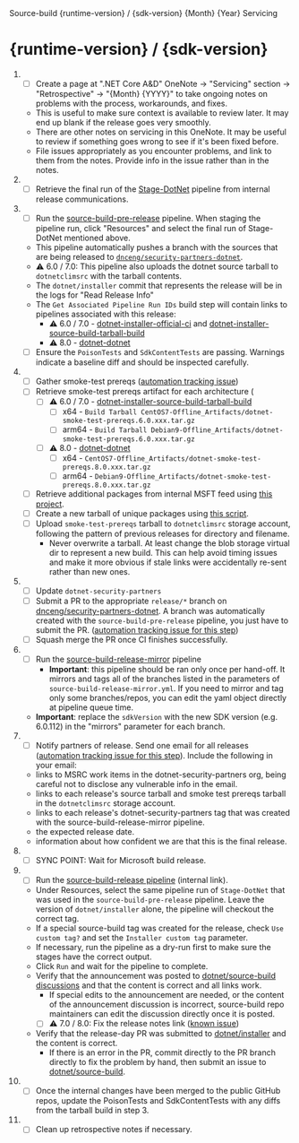 <!--
  .NET 6.0+ Release Checklist

  To start the checklist for a new release:
  - Open a new issue in dotnet/release (private repo).
  - Delete lines starting with [Internal] if running a non-internal release.
  - Delete lines starting with [Non-Internal] if running an internal release.
-->

<!-- Issue Title: --> Source-build {runtime-version} / {sdk-version} {Month} {Year} Servicing

# {runtime-version} / {sdk-version}

1. - [ ] Create a page at ".NET Core A&D" OneNote -> "Servicing" section -> "Retrospective" -> "{Month} {YYYY}" to take ongoing notes on problems with the process, workarounds, and fixes.
    - This is useful to make sure context is available to review later. It may end up blank if the release goes very smoothly.
    - There are other notes on servicing in this OneNote. It may be useful to review if something goes wrong to see if it's been fixed before.
    - File issues appropriately as you encounter problems, and link to them from the notes. Provide info in the issue rather than in the notes.
1. - [ ] Retrieve the final run of the [Stage-DotNet](https://dev.azure.com/dnceng/internal/_build?definitionId=792&_a=summary) pipeline from internal release communications.
1. - [ ] Run the [source-build-pre-release](https://dev.azure.com/dnceng/internal/_build?definitionId=1188) pipeline. When staging the pipeline run, click "Resources" and select the final run of Stage-DotNet mentioned above.
    - This pipeline automatically pushes a branch with the sources that are being released to [`dnceng/security-partners-dotnet`](https://dev.azure.com/dnceng/internal/_git/security-partners-dotnet).
    - ⚠️ 6.0 / 7.0: This pipeline also uploads the dotnet source tarball to `dotnetclimsrc` with the tarball contents.
    - The `dotnet/installer` commit that represents the release will be in the logs for "Read Release Info"
    - The `Get Associated Pipeline Run IDs` build step will contain links to pipelines associated with this release:
        - ⚠️ 6.0 / 7.0 - [dotnet-installer-official-ci](https://dev.azure.com/dnceng/internal/_build?definitionId=286) and [dotnet-installer-source-build-tarball-build](https://dev.azure.com/dnceng/internal/_build?definitionId=1011)
        - ⚠️ 8.0 - [dotnet-dotnet](https://dev.azure.com/dnceng/internal/_build?definitionId=1219)
    - [ ] Ensure the `PoisonTests` and `SdkContentTests` are passing.  Warnings indicate a baseline diff and should be inspected carefully.
1. - [ ] Gather smoke-test prereqs ([automation tracking issue](https://github.com/dotnet/source-build/issues/3068))
    - [ ] Retrieve smoke-test prereqs artifact for each architecture (
        - [ ] ⚠️ 6.0 / 7.0 - [dotnet-installer-source-build-tarball-build](https://dev.azure.com/dnceng/internal/_build?definitionId=1011)
            - [ ] x64 - `Build Tarball CentOS7-Offline_Artifacts/dotnet-smoke-test-prereqs.6.0.xxx.tar.gz`
            - [ ] arm64 - `Build Tarball Debian9-Offline_Artifacts/dotnet-smoke-test-prereqs.6.0.xxx.tar.gz`
        - [ ] ⚠️ 8.0 - [dotnet-dotnet](https://dev.azure.com/dnceng/internal/_build?definitionId=1219)
            - [ ] x64 - `CentOS7-Offline_Artifacts/dotnet-smoke-test-prereqs.8.0.xxx.tar.gz`
            - [ ] arm64 - `Debian9-Offline_Artifacts/dotnet-smoke-test-prereqs.8.0.xxx.tar.gz`
    - [ ] Retrieve additional packages from internal MSFT feed using [this project](https://gist.github.com/lbussell/47a3953686c218ede865e305478df74a).
    - [ ] Create a new tarball of unique packages using [this script](https://gist.github.com/lbussell/5789974491e3d3ed737aac0e8b97b594).
    - [ ] Upload `smoke-test-prereqs` tarball to `dotnetclimsrc` storage account, following the pattern of previous releases for directory and filename.
        - Never overwrite a tarball. At least change the blob storage virtual dir to represent a new build. This can help avoid timing issues and make it more obvious if stale links were accidentally re-sent rather than new ones.
1. - [ ] Update `dotnet-security-partners`
    - [ ] Submit a PR to the appropriate `release/*` branch on [dnceng/security-partners-dotnet](https://dev.azure.com/dnceng/internal/_git/security-partners-dotnet). A branch was automatically created with the `source-build-pre-release` pipeline, you just have to submit the PR. ([automation tracking issue for this step](https://github.com/dotnet/source-build/issues/3069))
    - [ ] Squash merge the PR once CI finishes successfully.
1. - [ ] Run the [source-build-release-mirror](https://dev.azure.com/dnceng/internal/_build?definitionId=1221&_a=summary) pipeline
     - **Important**: this pipeline should be ran only once per hand-off. It mirrors and tags all of the branches listed in the parameters of `source-build-release-mirror.yml`. If you need to mirror and tag only some branches/repos, you can edit the yaml object directly at pipeline queue time.
    - **Important**: replace the `sdkVersion` with the new SDK version (e.g. 6.0.112) in the "mirrors" parameter for each branch.
1. - [ ] Notify partners of release. Send one email for all releases ([automation tracking issue for this step](https://github.com/dotnet/source-build/issues/3196)). Include the following in your email:
    - links to MSRC work items in the dotnet-security-partners org, being careful not to disclose any vulnerable info in the email.
    - links to each release's source tarball and smoke test prereqs tarball in the `dotnetclimsrc` storage account.
    - links to each release's dotnet-security-partners tag that was created with the source-build-release-mirror pipeline.
    - the expected release date.
    - information about how confident we are that this is the final release.
1. - [ ] SYNC POINT: Wait for Microsoft build release.
1. - [ ] Run the [source-build-release pipeline](https://dev.azure.com/dnceng/internal/_build?definitionId=1124) (internal link).
    - Under Resources, select the same pipeline run of `Stage-DotNet` that was used in the `source-build-pre-release` pipeline. Leave the version of `dotnet/installer` alone, the pipeline will checkout the correct tag.
    - If a special source-build tag was created for the release, check `Use custom tag?` and set the `Installer custom tag` parameter.
    - If necessary, run the pipeline as a dry-run first to make sure the stages have the correct output.
    - Click `Run` and wait for the pipeline to complete.
    - Verify that the announcement was posted to [dotnet/source-build discussions](https://github.com/dotnet/source-build/discussions) and that the content is correct and all links work.
        - If special edits to the announcement are needed, or the content of the announcement discussion is incorrect, source-build repo maintainers can edit the discussion directly once it is posted.
        - [ ] ⚠️ 7.0 / 8.0: Fix the release notes link ([known issue](https://github.com/dotnet/source-build/issues/3178))
    - Verify that the release-day PR was submitted to [dotnet/installer](https://github.com/dotnet/installer/pulls) and the content is correct.
        - If there is an error in the PR, commit directly to the PR branch directly to fix the problem by hand, then submit an issue to [dotnet/source-build](https://github.com/dotnet/source-build).
1. - [ ] Once the internal changes have been merged to the public GitHub repos, update the PoisonTests and SdkContentTests with any diffs from the tarball build in step 3.
1. - [ ] Clean up retrospective notes if necessary.